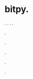 # bitpy.
.
.
.
.












.






















































.
























.



























.


























.
